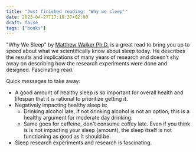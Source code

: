 ```yaml
---
title: "Just finished reading: 'Why we sleep'"
date: 2023-04-27T17:18:37+02:00
draft: false
tags: ["books"]
---
```


"Why We Sleep" by [Matthew Walker Ph.D.](https://www.sleepdiplomat.com/author) is a great read to bring you up to speed about what we scientifically know about sleep today. He describes the results and implications of many years of research and doesn't shy away on describing how the research experiments were done and designed. Fascinating read. 

Quick messages to take away:

- A good amount of healthy sleep is so important for overall health and lifespan that it is rational to prioritize getting it.
- Negatively impacting healthy sleep is:
  - Drinking alcohol late, if not drinking alcohol is not an option, this is a healthy argument for moderate day drinking.
  - Same goes for caffeine, don't consume coffey late. Even if you think is is not impacting your sleep (amount), the sleep itself is not functioning as good as it should be.
- Sleep research experiments and research is fascinating.